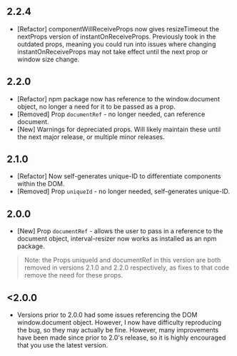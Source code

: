 ## **2.2.4**
- [Refactor] componentWillReceiveProps now gives resizeTimeout the nextProps
version of instantOnReceiveProps. Previously took in the outdated props, meaning
you could run into issues where changing instantOnReceiveProps may not take
effect until the next prop or window size change.

## **2.2.0**
- [Refactor] npm package now has reference to the window.document object, no
longer a need for it to be passed as a prop.
- [Removed] Prop `documentRef` - no longer needed, can reference document.
- [New] Warnings for depreciated props. Will likely maintain these until the
next major release, or multiple minor releases.

## **2.1.0**
- [Refactor] Now self-generates unique-ID to differentiate components within the
DOM.
- [Removed] Prop `uniqueId` - no longer needed, self-generates unique-ID.

## **2.0.0**
- [New] Prop `documentRef` - allows the user to pass in a reference to the
document object, interval-resizer now works as installed as an npm package.

> Note: the Props uniqueId and documentRef in this version are both removed in
versions 2.1.0 and 2.2.0 respectively, as fixes to that code remove the need for
these props.

## **<2.0.0**

- Versions prior to 2.0.0 had some issues referencing the DOM window.document
object. However, I now have difficulty reproducing the bug, so they may actually
be fine. However, many improvements have been made since prior to 2.0's release,
so it is highly encouraged that you use the latest version.